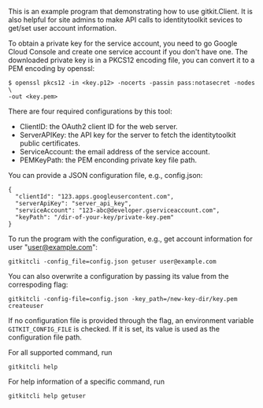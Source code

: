 This is an example program that demonstrating how to use gitkit.Client. It is
also helpful for site admins to make API calls to identitytoolkit sevices to
get/set user account information.

To obtain a private key for the service account, you need to go Google Cloud
Console and create one service account if you don't have one. The downloaded
private key is in a PKCS12 encoding file, you can convert it to a PEM encoding
by openssl:
```
$ openssl pkcs12 -in <key.p12> -nocerts -passin pass:notasecret -nodes \
-out <key.pem>
```

There are four required configurations by this tool:
- ClientID: the OAuth2 client ID for the web server.
- ServerAPIKey: the API key for the server to fetch the identitytoolkit public certificates.
- ServiceAccount: the email address of the service account.
- PEMKeyPath: the PEM enconding private key file path.

You can provide a JSON configuration file, e.g., config.json:
```
{
  "clientId": "123.apps.googleusercontent.com",
  "serverApiKey": "server_api_key",
  "serviceAccount": "123-abc@developer.gserviceaccount.com",
  "keyPath": "/dir-of-your-key/private-key.pem"
}
```

To run the program with the configuration, e.g., get account information for
user "user@example.com":
```
gitkitcli -config_file=config.json getuser user@example.com
```

You can also overwrite a configuration by passing its value from the
correspoding flag:
```
gitkitcli -config-file=config.json -key_path=/new-key-dir/key.pem createuser
```

If no configuration file is provided through the flag, an environment variable
`GITKIT_CONFIG_FILE` is checked. If it is set, its value is used as the
configuration file path.

For all supported command, run
```
gitkitcli help
```
For help information of a specific command, run
```
gitkitcli help getuser
```
